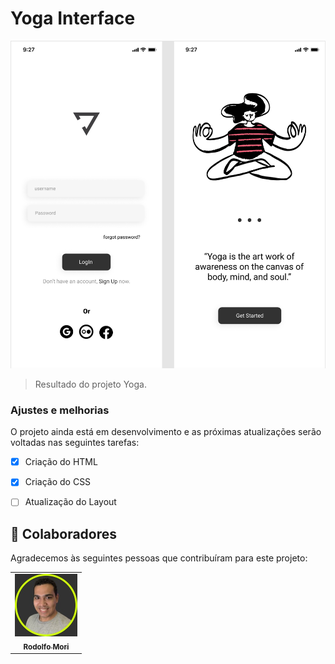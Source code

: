 # Yoga Interface


<img src="./assets/logo.png" alt="logo yoga">

> Resultado do projeto Yoga.

### Ajustes e melhorias

O projeto ainda está em desenvolvimento e as próximas atualizações serão voltadas nas seguintes tarefas:

- [x] Criação do HTML
- [x] Criação do CSS
- [ ] Atualização do Layout


## 🤝 Colaboradores

Agradecemos às seguintes pessoas que contribuíram para este projeto:

<table>
  <tr>
    <td align="center">
      <a href="#">
        <img src="./assets/rodolfo.jpeg" width="100px;" alt="Foto do Rodolfo"/><br>
        <sub>
          <b>Rodolfo Mori</b>
        </sub>
      </a>
    </td>
  </tr>
</table>

